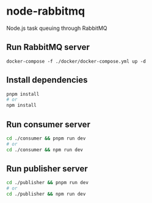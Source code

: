 # node-rabbitmq
Node.js task queuing through RabbitMQ


## Run RabbitMQ server
`docker-compose -f ./docker/docker-compose.yml up -d`

## Install dependencies
```bash
pnpm install
# or
npm install
```

## Run consumer server
```bash
cd ./consumer && pnpm run dev
# or
cd ./consumer && npm run dev
```

## Run publisher server
```bash
cd ./publisher && pnpm run dev
# or
cd ./publisher && npm run dev
```